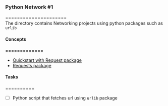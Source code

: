 ### Python Network #1   
=====================     
The directory contains Networking projects using python packages such as `urlib`
    

#### Concepts    
=============      
* [Quickstart with Request package](https://docs.python.org/3/howto/urllib2.html)    
* [Requests package](https://docs.python-requests.org/en/master/)    

#### Tasks   
==========     
* [ ] Python script that fetches url using `urlib` package    

